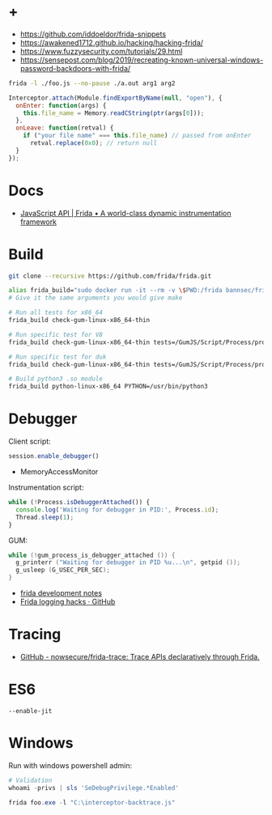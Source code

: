 # +

- https://github.com/iddoeldor/frida-snippets
- https://awakened1712.github.io/hacking/hacking-frida/
- https://www.fuzzysecurity.com/tutorials/29.html
- https://sensepost.com/blog/2019/recreating-known-universal-windows-password-backdoors-with-frida/

```bash
frida -l ./foo.js --no-pause ./a.out arg1 arg2
```

```javascript
Interceptor.attach(Module.findExportByName(null, "open"), {
  onEnter: function(args) {
    this.file_name = Memory.readCString(ptr(args[0]));
  },
  onLeave: function(retval) {
    if ("your file name" === this.file_name) // passed from onEnter
      retval.replace(0x0); // return null
  }
});
```

# Docs

- [JavaScript API \| Frida • A world\-class dynamic instrumentation framework](https://www.frida.re/docs/javascript-api/)

# Build

```bash
git clone --recursive https://github.com/frida/frida.git

alias frida_build="sudo docker run -it --rm -v \$PWD:/frida bannsec/frida_build"
# Give it the same arguments you would give make

# Run all tests for x86_64
frida_build check-gum-linux-x86_64-thin

# Run specific test for V8
frida_build check-gum-linux-x86_64-thin tests=/GumJS/Script/Process/process_nested_signal_handling#V8

# Run specific test for duk
frida_build check-gum-linux-x86_64-thin tests=/GumJS/Script/Process/process_nested_signal_handling#DUK

# Build python3 .so module
frida_build python-linux-x86_64 PYTHON=/usr/bin/python3
```

# Debugger

Client script:

```javascript
session.enable_debugger()
```

- MemoryAccessMonitor

Instrumentation script:

```javascript
while (!Process.isDebuggerAttached()) {
  console.log('Waiting for debugger in PID:', Process.id);
  Thread.sleep(1);
}
```

GUM:

```c
while (!gum_process_is_debugger_attached ()) {
  g_printerr ("Waiting for debugger in PID %u...\n", getpid ());
  g_usleep (G_USEC_PER_SEC);
}
```

- [frida development notes](https://bannsecurity.com/index.php/home/58-frida-development-notes?showall=1)
- [Frida logging hacks · GitHub](https://gist.github.com/oleavr/00d71868d88d597ee322a5392db17af6)

# Tracing

- [GitHub \- nowsecure/frida\-trace: Trace APIs declaratively through Frida\.](https://github.com/nowsecure/frida-trace)

# ES6

```
--enable-jit
```

# Windows

Run with windows powershell admin:

```ps1
# Validation
whoami -privs | sls 'SeDebugPrivilege.*Enabled'

frida foo.exe -l "C:\interceptor-backtrace.js"
```
